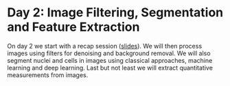 # Day 2: Image Filtering, Segmentation and Feature Extraction

On day 2 we start with a recap session ([slides](https://github.com/BiAPoL/Image-data-science-with-Python-and-Napari-EPFL2022/raw/main/docs/day2/recap_day1.pdf)). We  will then process images using filters for denoising and background removal. 
We will also segment nuclei and cells in images using classical approaches, machine learning and deep learning.
Last but not least we will extract quantitative measurements from images.
